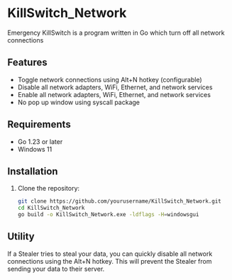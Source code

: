 # KillSwitch_Network

Emergency KillSwitch is a program written in Go which turn off all network connections

## Features

- Toggle network connections using Alt+N hotkey (configurable)
- Disable all network adapters, WiFi, Ethernet, and network services
- Enable all network adapters, WiFi, Ethernet, and network services
- No pop up window using syscall package

## Requirements

- Go 1.23 or later
- Windows 11

## Installation

1. Clone the repository:
   ```sh
   git clone https://github.com/yourusername/KillSwitch_Network.git
   cd KillSwitch_Network
   go build -o KillSwitch_Network.exe -ldflags -H=windowsgui
   ```
   
## Utility

If a Stealer tries to steal your data, you can quickly disable all network connections using the Alt+N hotkey. This will prevent the Stealer from sending your data to their server.